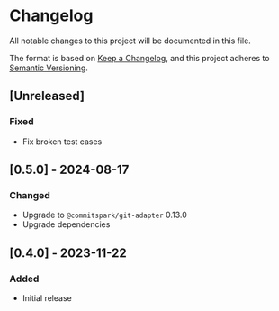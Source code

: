 # Changelog
All notable changes to this project will be documented in this file.

The format is based on [Keep a Changelog](https://keepachangelog.com/en/1.0.0/),
and this project adheres to [Semantic Versioning](https://semver.org/spec/v2.0.0.html).

## [Unreleased]
### Fixed
- Fix broken test cases

## [0.5.0] - 2024-08-17
### Changed
- Upgrade to `@commitspark/git-adapter` 0.13.0
- Upgrade dependencies

## [0.4.0] - 2023-11-22
### Added
- Initial release
